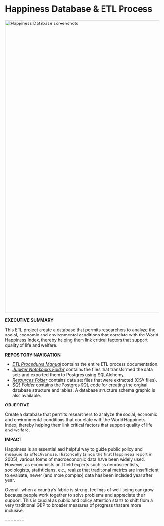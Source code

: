 # Happiness Database & ETL Process

<img width="958" alt="Happiness Database screenshots" src="https://github.com/verocastillo/happiness-database/blob/main/screenshots/project_header.png">

**EXECUTIVE SUMMARY**

This ETL project create a database that permits researchers to analyze the social, economic and environmental conditions that correlate with the World Happiness Index, thereby helping them link critical factors that support quality of life and welfare. 

**REPOSITORY NAVIGATION**

* [*ETL Procedures Manual*](https://docs.google.com/document/d/14odST4FqgMZgwl5vN_JRRSCoWpVosSxcjm4Gxnnl63w/edit) contains the entire ETL process documentation. 
* [*Jupyter Notebooks Folder*](https://github.com/verocastillo/happiness-database/tree/main/jupyter) contains the files that transformed the data sets and exported them to Postgres using SQLAlchemy. 
* [*Resources Folder*](https://github.com/verocastillo/happiness-database/tree/main/resources) contains data set files that were extracted (CSV files). 
* [*SQL Folder*](https://github.com/verocastillo/happiness-database/tree/main/sql) contains the Postgres SQL code for creating the orginal database structure and tables. A database structure schema graphic is also available. 

**OBJECTIVE**

Create a database that permits researchers to analyze the social, economic and environmental conditions that correlate with the World Happiness Index, thereby helping them link critical factors that support quality of life and welfare. 


**IMPACT**

Happiness is an essential and helpful way to guide public policy and measure its effectiveness. Historically (since the first Happiness report in 2005), various forms of macroeconomic data have been widely used. However, as economists and field experts such as neuroscientists, sociologists, statisticians, etc., realize that traditional metrics are insufficient to evaluate, newer (and more complex) data has been included year after year. 

Overall, when a country’s fabric is strong, feelings of well-being can grow because people work together to solve problems and appreciate their support. This is crucial as public and policy attention starts to shift from a very traditional GDP to broader measures of progress that are more inclusive. 

=======

